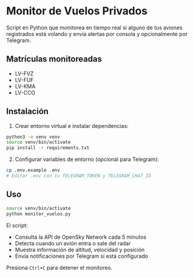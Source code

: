 # Monitor de Vuelos Privados

Script en Python que monitorea en tiempo real si alguno de tus aviones registrados está volando y envía alertas por consola y opcionalmente por Telegram.

## Matrículas monitoreadas
- LV-FVZ
- LV-FUF
- LV-KMA
- LV-CCO

## Instalación

1. Crear entorno virtual e instalar dependencias:
```bash
python3 -m venv venv
source venv/bin/activate
pip install -r requirements.txt
```

2. Configurar variables de entorno (opcional para Telegram):
```bash
cp .env.example .env
# Editar .env con tu TELEGRAM_TOKEN y TELEGRAM_CHAT_ID
```

## Uso

```bash
source venv/bin/activate
python monitor_vuelos.py
```

El script:
- Consulta la API de OpenSky Network cada 5 minutos
- Detecta cuando un avión entra o sale del radar
- Muestra información de altitud, velocidad y posición
- Envía notificaciones por Telegram si está configurado

Presiona `Ctrl+C` para detener el monitoreo.
